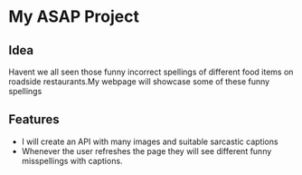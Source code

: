   # My ASAP Project

## Idea
Havent we all seen those funny incorrect spellings of different food items on roadside restaurants.My webpage will showcase some of these funny spellings

## Features
- I will create an API with many images and suitable sarcastic captions
- Whenever the user refreshes the page they will see different funny misspellings with captions.